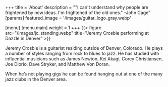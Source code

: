 +++
title = 'About'
description = "\"I can't understand why people are frightened by new ideas.  I'm frightened of the old ones.\" -John Cage"
[params]
	featured_image = '/images/guitar_logo_gray.webp'

[menu]
	[menu.main]
		weight = 1
+++
{{< figure src="/images/jc_standing.webp" title="Jeremy Crosbie performing at Dazzle in Denver" >}}

Jeremy Crosbie is a guitarist residing outside of Denver, Colorado. He plays a number of styles ranging from rock to blues to jazz. He has studied with influential musicians such as James Newton, Kei Akagi, Corey Christiansen, Joe Diorio, Dave Stryker, and Matthew Von Doran.

When he’s not playing gigs he can be found hanging out at one of the many jazz clubs in the Denver area.
